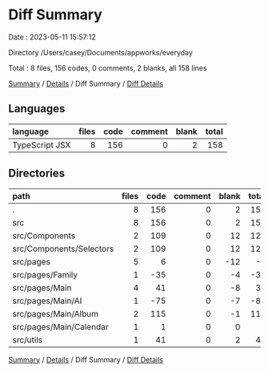 # Diff Summary

Date : 2023-05-11 15:57:12

Directory /Users/casey/Documents/appworks/everyday

Total : 8 files,  156 codes, 0 comments, 2 blanks, all 158 lines

[Summary](results.md) / [Details](details.md) / Diff Summary / [Diff Details](diff-details.md)

## Languages
| language | files | code | comment | blank | total |
| :--- | ---: | ---: | ---: | ---: | ---: |
| TypeScript JSX | 8 | 156 | 0 | 2 | 158 |

## Directories
| path | files | code | comment | blank | total |
| :--- | ---: | ---: | ---: | ---: | ---: |
| . | 8 | 156 | 0 | 2 | 158 |
| src | 8 | 156 | 0 | 2 | 158 |
| src/Components | 2 | 109 | 0 | 12 | 121 |
| src/Components/Selectors | 2 | 109 | 0 | 12 | 121 |
| src/pages | 5 | 6 | 0 | -12 | -6 |
| src/pages/Family | 1 | -35 | 0 | -4 | -39 |
| src/pages/Main | 4 | 41 | 0 | -8 | 33 |
| src/pages/Main/AI | 1 | -75 | 0 | -7 | -82 |
| src/pages/Main/Album | 2 | 115 | 0 | -1 | 114 |
| src/pages/Main/Calendar | 1 | 1 | 0 | 0 | 1 |
| src/utils | 1 | 41 | 0 | 2 | 43 |

[Summary](results.md) / [Details](details.md) / Diff Summary / [Diff Details](diff-details.md)